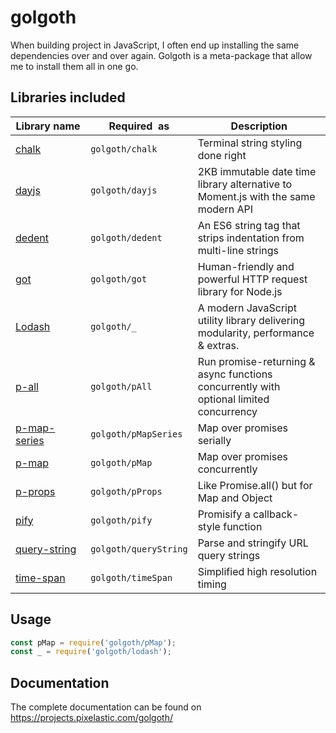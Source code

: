 <!--
  This page was automatically generated.
  DO NOT EDIT IT MANUALLY.
  Instead, update .github/README.template.md
  and run aberlaas readme
-->

# golgoth

<div class="lead">
  When building project in JavaScript, I often end up installing the same
  dependencies over and over again. Golgoth is a meta-package that allow me to
  install them all in one go.
</div>

## Libraries included

| Library name       | Required  as          | Description                                                                            |
| ------------------ | --------------------- | -------------------------------------------------------------------------------------- |
| [chalk][1]         | `golgoth/chalk`       | Terminal string styling done right                                                     |
| [dayjs][2]         | `golgoth/dayjs`       | 2KB immutable date time library alternative to Moment.js with the same modern API      |
| [dedent][12]       | `golgoth/dedent`      | An ES6 string tag that strips indentation from multi-line strings                      |
| [got][4]           | `golgoth/got`         | Human-friendly and powerful HTTP request library for Node.js                           |
| [Lodash][5]        | `golgoth/_`           | A modern JavaScript utility library delivering modularity, performance & extras.       |
| [p-all][6]         | `golgoth/pAll`        | Run promise-returning & async functions concurrently with optional limited concurrency |
| [p-map-series][8]  | `golgoth/pMapSeries`  | Map over promises serially                                                             |
| [p-map][7]         | `golgoth/pMap`        | Map over promises concurrently                                                         |
| [p-props][11]      | `golgoth/pProps`      | Like Promise.all() but for Map and Object                                              |
| [pify][9]          | `golgoth/pify`        | Promisify a callback-style function                                                    |
| [query-string][10] | `golgoth/queryString` | Parse and stringify URL query strings                                                  |
| [time-span][3]     | `golgoth/timeSpan`    | Simplified high resolution timing                                                      |

## Usage

```javascript
const pMap = require('golgoth/pMap');
const _ = require('golgoth/lodash');
```

[1]: https://yarnpkg.com/en/package/chalk
[2]: https://yarnpkg.com/en/package/dayjs
[3]: https://yarnpkg.com/en/package/time-span
[4]: https://yarnpkg.com/en/package/got
[5]: https://yarnpkg.com/en/package/lodash
[6]: https://yarnpkg.com/en/package/p-all
[7]: https://yarnpkg.com/en/package/p-map
[8]: https://yarnpkg.com/en/package/p-map-series
[9]: https://yarnpkg.com/en/package/pify
[10]: https://yarnpkg.com/en/package/query-string
[11]: https://github.com/sindresorhus/p-props
[12]: https://github.com/dmnd/dedent

## Documentation

The complete documentation can be found on https://projects.pixelastic.com/golgoth/